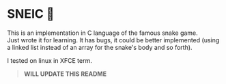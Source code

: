 # SNEIC 🐍

This is an implementation in C language of the famous snake game.\
Just wrote it for learning. It has bugs, it could be better implemented (using a linked list instead of an array for the snake's body and so forth).

I tested on linux in XFCE term.

> **WILL UPDATE THIS README**
